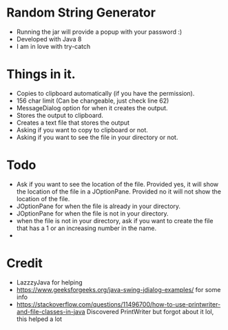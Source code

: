 # Random String Generator

- Running the jar will provide a popup with your password :)
- Developed with Java 8
- I am in love with try-catch

# Things in it.

- Copies to clipboard automatically (if you have the permission).
- 156 char limit (Can be changeable, just check line 62)
- MessageDialog option for when it creates the output.
- Stores the output to clipboard.
- Creates a text file that stores the output
- Asking if you want to copy to clipboard or not.
- Asking if you want to see the file in your directory or not.

# Todo
- Ask if you want to see the location of the file. Provided yes, it will show the location of the file in a JOptionPane. Provided no it will not show the location of the file.
- JOptionPane for when the file is already in your directory.
- JOptionPane for when the file is not in your directory.
- when the file is not in your directory, ask if you want to create the file that has a 1 or an increasing number in the name.
- 
# Credit

- LazzzyJava for helping
- https://www.geeksforgeeks.org/java-swing-jdialog-examples/ for some info
- https://stackoverflow.com/questions/11496700/how-to-use-printwriter-and-file-classes-in-java Discovered PrintWriter
  but forgot about it lol, this helped a lot